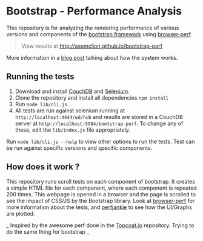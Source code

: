 # Bootstrap - Performance Analysis

This repository is for analyzing the rendering performance of various versions and components of the [bootstrap framework](https://github.com/twbs/bootstrap) using [browser-perf](http://github.com/axemclion/browser-perf). 

> View results at http://axemclion.github.io/bootstrap-perf

More information in a [blog post](http://blog.nparashuram.com/2013/08/bootstrap-evolution-over-two-years.html) talking about how the system works. 

## Running the tests

1. Download and install [CouchDB](http://couchdb.apache.org/) and [Selenium](https://github.com/axemclion/browser-perf/wiki/Setup-Instructions#installing-and-running-selenium). 
2. Clone the repository and install all dependencies `npm install`
3. Run `node lib/cli.js`. 
4. All tests are run against selenium running at `http://localhost:4444/wd/hub` and results are stored in a CouchDB server at `http://localhost:5984/bootstrap-perf`. To change any of these, edit the `lib/index.js` file appropriately. 

Run `node lib/cli.js --help` to view other options to run the tests. Test can be run against specific versions and specific components.  

## How does it work ? 
This repository runs scroll tests on each component of bootstrap. It creates a simple HTML file for each component, where each component is repeated 200 times. This webpage is opened in a browser and the page is scrolled to see the impact of CSS/JS by the Bootstrap library. Look at [browser-perf](https://github.com/axemclion/browser-perf/wiki) for more information about the tests, and [perfjankie](http://github.com/axemclion/perfjankie) to see how the UI/Graphs are plotted. 

_ Inspired by the awesome perf done in the [Topcoat.io](https://github.com/topcoat/topcoat/tree/master/dev/test/perf/telemetry) repository. Trying to do the same thing for bootstrap _
